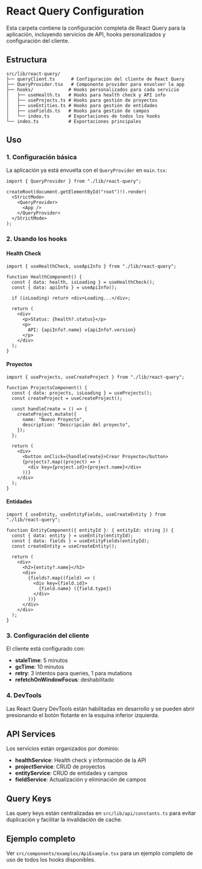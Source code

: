 # React Query Configuration

Esta carpeta contiene la configuración completa de React Query para la aplicación, incluyendo servicios de API, hooks personalizados y configuración del cliente.

## Estructura

```
src/lib/react-query/
├── queryClient.ts      # Configuración del cliente de React Query
├── QueryProvider.tsx   # Componente provider para envolver la app
├── hooks/             # Hooks personalizados para cada servicio
│   ├── useHealth.ts   # Hooks para health check y API info
│   ├── useProjects.ts # Hooks para gestión de proyectos
│   ├── useEntities.ts # Hooks para gestión de entidades
│   ├── useFields.ts   # Hooks para gestión de campos
│   └── index.ts       # Exportaciones de todos los hooks
└── index.ts           # Exportaciones principales
```

## Uso

### 1. Configuración básica

La aplicación ya está envuelta con el `QueryProvider` en `main.tsx`:

```tsx
import { QueryProvider } from "./lib/react-query";

createRoot(document.getElementById("root")!).render(
  <StrictMode>
    <QueryProvider>
      <App />
    </QueryProvider>
  </StrictMode>
);
```

### 2. Usando los hooks

#### Health Check

```tsx
import { useHealthCheck, useApiInfo } from "./lib/react-query";

function HealthComponent() {
  const { data: health, isLoading } = useHealthCheck();
  const { data: apiInfo } = useApiInfo();

  if (isLoading) return <div>Loading...</div>;

  return (
    <div>
      <p>Status: {health?.status}</p>
      <p>
        API: {apiInfo?.name} v{apiInfo?.version}
      </p>
    </div>
  );
}
```

#### Proyectos

```tsx
import { useProjects, useCreateProject } from "./lib/react-query";

function ProjectsComponent() {
  const { data: projects, isLoading } = useProjects();
  const createProject = useCreateProject();

  const handleCreate = () => {
    createProject.mutate({
      name: "Nuevo Proyecto",
      description: "Descripción del proyecto",
    });
  };

  return (
    <div>
      <button onClick={handleCreate}>Crear Proyecto</button>
      {projects?.map((project) => (
        <div key={project.id}>{project.name}</div>
      ))}
    </div>
  );
}
```

#### Entidades

```tsx
import { useEntity, useEntityFields, useCreateEntity } from "./lib/react-query";

function EntityComponent({ entityId }: { entityId: string }) {
  const { data: entity } = useEntity(entityId);
  const { data: fields } = useEntityFields(entityId);
  const createEntity = useCreateEntity();

  return (
    <div>
      <h2>{entity?.name}</h2>
      <div>
        {fields?.map((field) => (
          <div key={field.id}>
            {field.name} ({field.type})
          </div>
        ))}
      </div>
    </div>
  );
}
```

### 3. Configuración del cliente

El cliente está configurado con:

- **staleTime**: 5 minutos
- **gcTime**: 10 minutos
- **retry**: 3 intentos para queries, 1 para mutations
- **refetchOnWindowFocus**: deshabilitado

### 4. DevTools

Las React Query DevTools están habilitadas en desarrollo y se pueden abrir presionando el botón flotante en la esquina inferior izquierda.

## API Services

Los servicios están organizados por dominio:

- **healthService**: Health check y información de la API
- **projectService**: CRUD de proyectos
- **entityService**: CRUD de entidades y campos
- **fieldService**: Actualización y eliminación de campos

## Query Keys

Las query keys están centralizadas en `src/lib/api/constants.ts` para evitar duplicación y facilitar la invalidación de cache.

## Ejemplo completo

Ver `src/components/examples/ApiExample.tsx` para un ejemplo completo de uso de todos los hooks disponibles.
